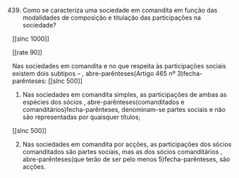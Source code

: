 439.  Como  se  caracteriza  uma  sociedade  em  comandita  em  função  das  modalidades  de composição  e titulação  das participações  na sociedade?

[[slnc 1000]]

[[rate 90]]

Nas  sociedades  em  comandita  e  no  que  respeita  às  participações  sociais  existem  dois subtipos  – , abre-parênteses(Artigo 465 nº 3)fecha-parênteses:
[[slnc 500]]

1)  Nas sociedades em comandita simples,  as  participações  de  ambas as espécies dos sócios  , abre-parênteses(comanditados  e  comanditários)fecha-parênteses,  denominam-se  partes  sociais  e  não  são representadas  por  quaisquer  títulos;

[[slnc 500]]

2)  Nas  sociedades  em  comandita  por  acções,  as  participações  dos  sócios comanditados  são  partes  sociais,  mas  as  dos  sócios  comanditários  , abre-parênteses(que  terão de ser pelo  menos  5)fecha-parênteses, são acções.
